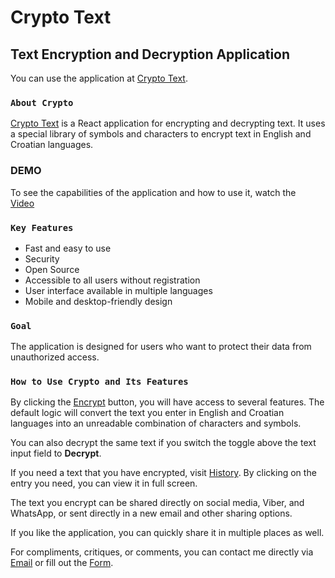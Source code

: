 # Crypto Text


## Text Encryption and Decryption Application


You can use the application at   [Crypto Text](https://crypto-text-30a48.web.app).


### `About Crypto`

 [Crypto Text](https://crypto-text-30a48.web.app) is a React application for encrypting and decrypting text.
It uses a special library of symbols and characters to encrypt text in  English and Croatian languages.

### DEMO

To see the capabilities of the application and how to use it, watch the \
[Video ](https://crypto-text-30a48.web.app/about#video-section)

### `Key Features`

* Fast and easy to use
* Security
* Open Source 
* Accessible to all users without registration
* User interface available in multiple languages
* Mobile and desktop-friendly design

### `Goal  `

The application is designed for users who want to protect their data from unauthorized access.

### `How to Use Crypto and Its Features`

By clicking the [Encrypt](https://crypto-text-30a48.web.app/crypto)  button, you will have access to several features. The default logic will convert the text you enter in English and Croatian languages into an unreadable combination of characters and symbols.

You can also decrypt the same text if you switch the toggle above the text input field to  **Decrypt**.

If you need a text that you have encrypted, visit [History](https://crypto-text-30a48.web.app/history). By clicking on the entry you need, you can view it in full screen.


The text you encrypt can be shared directly on social media, Viber, and WhatsApp, or sent directly in a new email and other sharing options.

If you like the application, you can quickly share it in multiple places as well.


For compliments, critiques, or comments, you can contact me directly via  [Email](mailto:zguric.alen@hotmail.com) or fill out the   [Form](https://crypto-text-30a48.web.app/contact).



